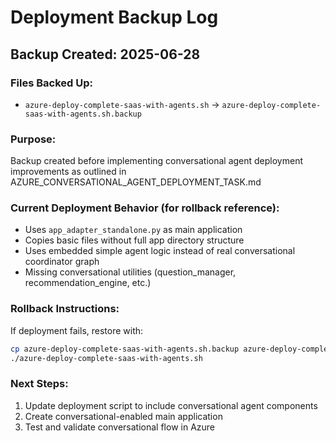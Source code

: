 # Deployment Backup Log

## Backup Created: 2025-06-28

### Files Backed Up:
- `azure-deploy-complete-saas-with-agents.sh` → `azure-deploy-complete-saas-with-agents.sh.backup`

### Purpose:
Backup created before implementing conversational agent deployment improvements as outlined in AZURE_CONVERSATIONAL_AGENT_DEPLOYMENT_TASK.md

### Current Deployment Behavior (for rollback reference):
- Uses `app_adapter_standalone.py` as main application
- Copies basic files without full app directory structure
- Uses embedded simple agent logic instead of real conversational coordinator graph
- Missing conversational utilities (question_manager, recommendation_engine, etc.)

### Rollback Instructions:
If deployment fails, restore with:
```bash
cp azure-deploy-complete-saas-with-agents.sh.backup azure-deploy-complete-saas-with-agents.sh
./azure-deploy-complete-saas-with-agents.sh
```

### Next Steps:
1. Update deployment script to include conversational agent components
2. Create conversational-enabled main application
3. Test and validate conversational flow in Azure
